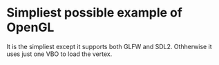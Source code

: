 Simpliest possible example of OpenGL
====================================

It is the simpliest except it supports both GLFW and SDL2.
Othherwise it uses just one VBO to load the vertex.